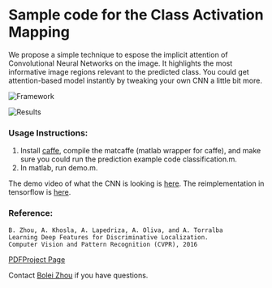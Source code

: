 # Sample code for the Class Activation Mapping
We propose a simple technique to espose the implicit attention of Convolutional Neural Networks on the image. It highlights the most informative image regions relevant to the predicted class. You could get attention-based model instantly by tweaking your own CNN a little bit more.

![Framework](http://cnnlocalization.csail.mit.edu/framework.jpg)

![Results](http://cnnlocalization.csail.mit.edu/example.jpg)

### Usage Instructions:
1. Install [caffe](https://github.com/BVLC/caffe), compile the matcaffe (matlab wrapper for caffe), and make sure you could run the prediction example code classification.m.
2. In matlab, run demo.m.

The demo video of what the CNN is looking is [here](https://www.youtube.com/watch?v=fZvOy0VXWAI). The reimplementation in tensorflow is [here](https://github.com/jazzsaxmafia/Weakly_detector).

### Reference:
    B. Zhou, A. Khosla, A. Lapedriza, A. Oliva, and A. Torralba
    Learning Deep Features for Discriminative Localization.
    Computer Vision and Pattern Recognition (CVPR), 2016

[PDF](http://arxiv.org/pdf/1512.04150.pdf)[Project Page](http://cnnlocalization.csail.mit.edu/)

Contact [Bolei Zhou](http://people.csail.mit.edu/bzhou/) if you have questions.
    
